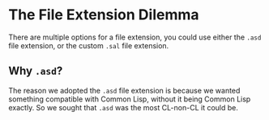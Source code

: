 # The File Extension Dilemma

There are multiple options for a file extension, you could use either the `.asd` file extension, or the custom `.sal` file extension.

## Why `.asd`?

The reason we adopted the `.asd` file extension is because we wanted something compatible with Common Lisp, without it being Common Lisp exactly. So we sought that `.asd` was the most CL-non-CL it could be.
